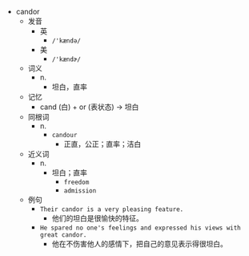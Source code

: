 - candor
  - 发音
    - 英
      - `/'kændə/`
    - 美
      - `/'kændɚ/`
  - 词义
    - n.
      - 坦白，直率
  - 记忆
    - cand (白) + or (表状态) → 坦白
  - 同根词
    - n.
      - `candour`
        - 正直，公正；直率；洁白
  - 近义词
    - n.
      - 坦白；直率
        - `freedom`
        - `admission`
  - 例句
    - `Their candor is a very pleasing feature.`
      - 他们的坦白是很愉快的特征。
    - `He spared no one's feelings and expressed his views with great candor.`
      - 他在不伤害他人的感情下，把自己的意见表示得很坦白。


